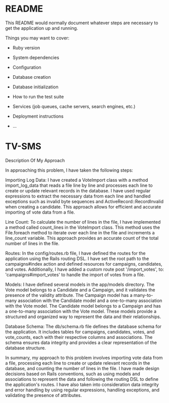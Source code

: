 # README

This README would normally document whatever steps are necessary to get the
application up and running.

Things you may want to cover:

* Ruby version

* System dependencies

* Configuration

* Database creation

* Database initialization

* How to run the test suite

* Services (job queues, cache servers, search engines, etc.)

* Deployment instructions

* ...
# TV-SMS
Description Of My Approach

In approaching this problem, I have taken the following steps:

Importing Log Data: I have created a VoteImport class with a method import_log_data that reads a file line by line and processes each line to create or update relevant records in the database. I have used regular expressions to extract the necessary data from each line and handled exceptions such as invalid byte sequences and ActiveRecord::RecordInvalid when creating a candidate. This approach allows for efficient and accurate importing of vote data from a file.

Line Count: To calculate the number of lines in the file, I have implemented a method called count_lines in the VoteImport class. This method uses the File.foreach method to iterate over each line in the file and increments a line_count variable. This approach provides an accurate count of the total number of lines in the file.

Routes: In the config/routes.rb file, I have defined the routes for the application using the Rails routing DSL. I have set the root path to the campaigns#index action and defined resources for campaigns, candidates, and votes. Additionally, I have added a custom route post '/import_votes', to: 'campaigns#import_votes' to handle the import of votes from a file.

Models: I have defined several models in the app/models directory. The Vote model belongs to a Candidate and a Campaign, and it validates the presence of the validity attribute. The Campaign model has a many-to-many association with the Candidate model and a one-to-many association with the Vote model. The Candidate model belongs to a Campaign and has a one-to-many association with the Vote model. These models provide a structured and organized way to represent the data and their relationships.

Database Schema: The db/schema.rb file defines the database schema for the application. It includes tables for campaigns, candidates, votes, and vote_counts, each with their respective columns and associations. The schema ensures data integrity and provides a clear representation of the database structure.

In summary, my approach to this problem involves importing vote data from a file, processing each line to create or update relevant records in the database, and counting the number of lines in the file. I have made design decisions based on Rails conventions, such as using models and associations to represent the data and following the routing DSL to define the application's routes. I have also taken into consideration data integrity and error handling by using regular expressions, handling exceptions, and validating the presence of attributes.